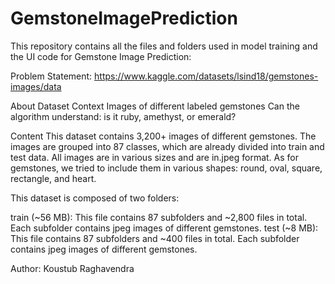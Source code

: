 # GemstoneImagePrediction

This repository contains all the files and folders used in model training and the UI code for Gemstone Image Prediction:

Problem Statement: https://www.kaggle.com/datasets/lsind18/gemstones-images/data 

About Dataset
Context
Images of different labeled gemstones Can the algorithm understand: is it ruby, amethyst, or emerald?

Content
This dataset contains 3,200+ images of different gemstones. The images are grouped into 87 classes, which are already divided into train and test data. All images are in various sizes and are in.jpeg format.
As for gemstones, we tried to include them in various shapes: round, oval, square, rectangle, and heart.

This dataset is composed of two folders:

train (~56 MB): This file contains 87 subfolders and ~2,800 files in total. Each subfolder contains jpeg images of different gemstones.
test (~8 MB): This file contains 87 subfolders and ~400 files in total. Each subfolder contains jpeg images of different gemstones.

Author: Koustub Raghavendra
